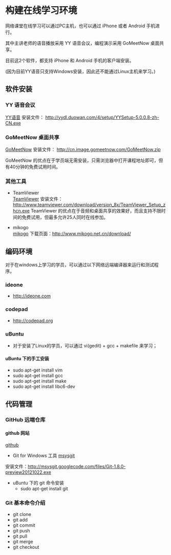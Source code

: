 
# 构建在线学习环境

网络课堂在线学习可以通过PC主机，也可以通过 iPhone 或者 Android 手机进行。

其中主讲老师的语音播放采用 YY 语音会议，编程演示采用 GoMeetNow 桌面共享。

目前这2个软件，都支持 iPhone 和 Android 手机的客户端安装。

(因为目前YY语音只支持Windows安装，因此还不能通过Linux主机来学习。)

## 软件安装

### YY 语音会议
[YY语音](http://www.yy.com/)
安装文件： <http://yydl.duowan.com/4/setup/YYSetup-5.0.0.8-zh-CN.exe>

### GoMeetNow 桌面共享
[GoMeetNow](http://cn.gomeetnow.com/)
安装文件： <http://cn.image.gomeetnow.com/GoMeetNow.zip>

GoMeetNow 的优点在于学员端无需安装，只需浏览器中打开课程地址即可，但有40分钟的免费试用时间。

### 其他工具
* TeamViewer  
[TeamViewer](http://www.teamviewer.com/zhcn/download/linux.aspx)
安装文件：<http://www.teamviewer.com/download/version_8x/TeamViewer_Setup_zhcn.exe>
TeamViewer 的优点在于音频和桌面共享的效果好，而且支持不限时间的免费试用，但最多允许25人同时在线参加。

* mikogo  
[mikogo](http://www.mikogo.net.cn/)
下载页面：<http://www.mikogo.net.cn/download/>

## 编码环境

对于在windows上学习的学员，可以通过以下网络远端编译器来运行和测试程序。

### ideone
* <http://ideone.com> 

### codepad
* <http://codepad.org> 

### uBuntu
* 对于安装了Linux的学员，可以通过 vi(gedit) + gcc + makefile 来学习；

#### uBuntu 下的手工安装
* sudo apt-get install vim
* sudo apt-get install gcc
* sudo apt-get install make
* sudo apt-get install libc6-dev 

## 代码管理

### GitHub 远端仓库
#### github 网站
[github](http://github.com/)

* Git for Windows 工具
[msysgit](http://msysgit.github.com/)

安装文件：<http://msysgit.googlecode.com/files/Git-1.8.0-preview20121022.exe>

* uBuntu 下的 git 命令安装
	- sudo apt-get install git
	

### Git 基本命令介绍
* git clone
* git add
* git commit
* git push
* git pull
* git merge
* git checkout 


